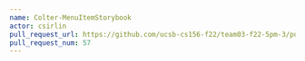```yaml
---
name: Colter-MenuItemStorybook
actor: csirlin
pull_request_url: https://github.com/ucsb-cs156-f22/team03-f22-5pm-3/pull/57
pull_request_num: 57
---
```

